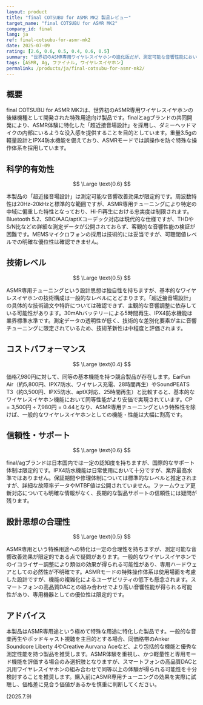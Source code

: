 ```yaml
---
layout: product
title: "final COTSUBU for ASMR MK2 製品レビュー"
target_name: "final COTSUBU for ASMR MK2"
company_id: final
lang: ja
ref: final-cotsubu-for-asmr-mk2
date: 2025-07-09
rating: [2.6, 0.6, 0.5, 0.4, 0.6, 0.5]
summary: "世界初のASMR専用ワイヤレスイヤホンの進化版だが、測定可能な音響性能においては一般的なワイヤレスイヤホンに劣る"
tags: [ASMR, Ag, ファイナル, ワイヤレスイヤホン]
permalink: /products/ja/final-cotsubu-for-asmr-mk2/
---
```

## 概要

final COTSUBU for ASMR MK2は、世界初のASMR専用ワイヤレスイヤホンの後継機種として開発された特殊用途向け製品です。finalとagブランドの共同開発により、ASMR体験に特化した「超近接音場設計」を採用し、ダミーヘッドマイクの内部にいるような没入感を提供することを目的としています。重量3.5gの軽量設計とIPX4防水機能を備えており、ASMRモードでは誤操作を防ぐ特殊な操作体系を採用しています。

## 科学的有効性

$$ \Large \text{0.6} $$

本製品の「超近接音場設計」は測定可能な音響改善効果が限定的です。周波数特性は20Hz-20kHzと標準的な範囲ですが、ASMR専用チューニングにより特定の中域に偏重した特性となっており、Hi-Fi再生における忠実度は制限されます。Bluetooth 5.2、SBC/AAC/aptXコーデック対応は現代的な仕様ですが、THDやS/N比などの詳細な測定データが公開されておらず、客観的な音響性能の検証が困難です。MEMSマイクロフォンの採用は技術的には妥当ですが、可聴閾値レベルでの明確な優位性は確認できません。

## 技術レベル

$$ \Large \text{0.5} $$

ASMR専用チューニングという設計思想は独自性を持ちますが、基本的なワイヤレスイヤホンの技術構成は一般的なレベルにとどまります。「超近接音場設計」の具体的な技術論文や特許については確認できず、主観的な音響調整に依存している可能性があります。30mAhバッテリーによる5時間再生、IPX4防水機能は業界標準水準です。測定データの透明性が低く、技術的な差別化要素が主に音響チューニングに限定されているため、技術革新性は中程度と評価されます。

## コストパフォーマンス

$$ \Large \text{0.4} $$

価格7,980円に対して、同等の基本機能を持つ競合製品が存在します。EarFun Air（約5,800円、IPX7防水、ワイヤレス充電、28時間再生）やSoundPEATS T3（約3,500円、IPX5防水、aptX対応、25時間再生）と比較すると、基本的なワイヤレスイヤホン機能において同等性能がより安価で実現されています。CP = 3,500円 ÷ 7,980円 = 0.44となり、ASMR専用チューニングという特殊性を除けば、一般的なワイヤレスイヤホンとしての機能・性能は大幅に割高です。

## 信頼性・サポート

$$ \Large \text{0.6} $$

final/agブランドは日本国内では一定の認知度を持ちますが、国際的なサポート体制は限定的です。IPX4防水機能は日常使用において十分ですが、業界最高水準ではありません。保証期間や修理体制については標準的なレベルと推定されますが、詳細な故障率データやMTBF値は公開されていません。ファームウェア更新対応についても明確な情報がなく、長期的な製品サポートの信頼性には疑問が残ります。

## 設計思想の合理性

$$ \Large \text{0.5} $$

ASMR専用という特殊用途への特化は一定の合理性を持ちますが、測定可能な音響改善効果が限定的である点で疑問があります。一般的なワイヤレスイヤホンでのイコライザー調整により類似の効果が得られる可能性があり、専用ハードウェアとしての必然性が不明確です。ASMRモードの特殊操作体系は使用場面を考慮した設計ですが、機能の複雑化によるユーザビリティの低下も懸念されます。スマートフォンの高品質DACとの組み合わせでより高い音響性能が得られる可能性があり、専用機器としての優位性は限定的です。

## アドバイス

本製品はASMR専用途という極めて特殊な用途に特化した製品です。一般的な音楽再生やポッドキャスト視聴を主目的とする場合、同価格帯のAnker Soundcore Liberty 4やCreative Aurvana Aceなど、より包括的な機能と優秀な測定性能を持つ製品を推奨します。ASMR体験を重視し、かつ軽量性と専用モード機能を評価する場合のみ選択肢となりますが、スマートフォンの高品質DACと汎用ワイヤレスイヤホンの組み合わせで同等以上の体験が得られる可能性を十分検討することを推奨します。購入前にASMR専用チューニングの効果を実際に試聴し、価格差に見合う価値があるかを慎重に判断してください。

(2025.7.9)